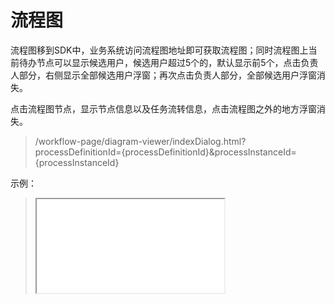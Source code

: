# 流程图

流程图移到SDK中，业务系统访问流程图地址即可获取流程图；同时流程图上当前待办节点可以显示候选用户，候选用户超过5个的，默认显示前5个，点击负责人部分，右侧显示全部候选用户浮窗；再次点击负责人部分，全部候选用户浮窗消失。

点击流程图节点，显示节点信息以及任务流转信息，点击流程图之外的地方浮窗消失。

>/workflow-page/diagram-viewer/indexDialog.html?processDefinitionId={processDefinitionId}&processInstanceId={processInstanceId}

示例：

><iframe id = "imgcontainer" src="/workflow-page/diagram-viewer/indexDialog.html?processDefinitionId=processDefinitionId=zbwsdazl_process:16:212733&processInstanceId=337485"></iframe>

